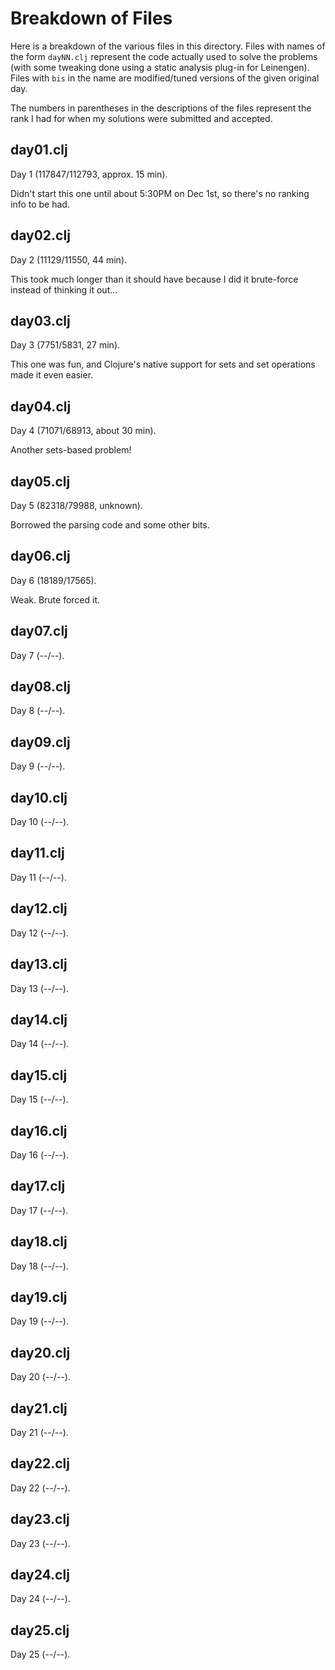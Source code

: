 # Breakdown of Files

Here is a breakdown of the various files in this directory. Files with names of the form `dayNN.clj` represent the code actually used to solve the problems (with some tweaking done using a static analysis plug-in for Leinengen). Files with `bis` in the name are modified/tuned versions of the given original day.

The numbers in parentheses in the descriptions of the files represent the rank I had for when my solutions were submitted and accepted.

## day01.clj

Day 1 (117847/112793, approx. 15 min).

Didn't start this one until about 5:30PM on Dec 1st, so there's no ranking info to be had.

## day02.clj

Day 2 (11129/11550, 44 min).

This took much longer than it should have because I did it brute-force instead of thinking it out...

## day03.clj

Day 3 (7751/5831, 27 min).

This one was fun, and Clojure's native support for sets and set operations made it even easier.

## day04.clj

Day 4 (71071/68913, about 30 min).

Another sets-based problem!

## day05.clj

Day 5 (82318/79988, unknown).

Borrowed the parsing code and some other bits.

## day06.clj

Day 6 (18189/17565).

Weak. Brute forced it.

## day07.clj

Day 7 (--/--).

## day08.clj

Day 8 (--/--).

## day09.clj

Day 9 (--/--).

## day10.clj

Day 10 (--/--).

## day11.clj

Day 11 (--/--).

## day12.clj

Day 12 (--/--).

## day13.clj

Day 13 (--/--).

## day14.clj

Day 14 (--/--).

## day15.clj

Day 15 (--/--).

## day16.clj

Day 16 (--/--).

## day17.clj

Day 17 (--/--).

## day18.clj

Day 18 (--/--).

## day19.clj

Day 19 (--/--).

## day20.clj

Day 20 (--/--).

## day21.clj

Day 21 (--/--).

## day22.clj

Day 22 (--/--).

## day23.clj

Day 23 (--/--).

## day24.clj

Day 24 (--/--).

## day25.clj

Day 25 (--/--).
